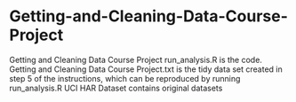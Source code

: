 # Getting-and-Cleaning-Data-Course-Project
Getting and Cleaning Data Course Project
run_analysis.R is the code.
Getting and Cleaning Data Course Project.txt is the tidy data set created in step 5 of the instructions, which can be reproduced by running run_analysis.R
UCI HAR Dataset contains original datasets
